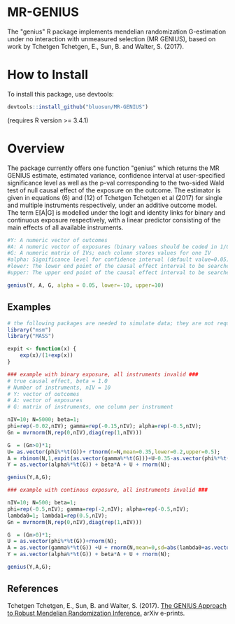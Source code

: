 # MR-GENIUS

The "genius" R package implements mendelian randomization G-estimation under no interaction with unmeasured selection 
(MR GENIUS), based on work by Tchetgen Tchetgen, E., Sun, B. and Walter, S. (2017).

# How to Install

To install this package, use devtools:

```r
devtools::install_github("bluosun/MR-GENIUS")
```
(requires R version >= 3.4.1) 
# Overview
The package currently offers one function "genius" which returns the MR GENIUS estimate, estimated variance, confidence interval at user-specified significance level as well as the p-val corresponding to the two-sided Wald test of null causal effect of the exposure on the outcome. The estimator is given in equations (6) and (12) of Tchetgen Tchetgen et al (2017) for single and multiple instruments respectively, under an additive outcome model. The term E[A|G] is modelled under the logit and identity links for binary and continuous exposure respectively, with a linear predictor consisting of the main effects of all available instruments.  

```r
#Y: A numeric vector of outcomes
#A: A numeric vector of exposures (binary values should be coded in 1/0)
#G: A numeric matrix of IVs; each column stores values for one IV
#alpha: Significance level for confidence interval (default value=0.05)
#lower: The lower end point of the causal effect interval to be searched (default value=-10) 
#upper: The upper end point of the causal effect interval to be searched (default value=-10) 

genius(Y, A, G, alpha = 0.05, lower=-10, upper=10)
```

## Examples

```r
# the following packages are needed to simulate data; they are not required to run "genius" package
library("msm")
library("MASS")

expit <- function(x) {
    exp(x)/(1+exp(x))
}

### example with binary exposure, all instruments invalid ###
# true causal effect, beta = 1.0
# Number of instruments, nIV = 10
# Y: vector of outcomes
# A: vector of exposures
# G: matrix of instruments, one column per instrument

nIV=10; N=5000; beta=1;
phi=rep(-0.02,nIV); gamma=rep(-0.15,nIV); alpha=rep(-0.5,nIV);
Gn = mvrnorm(N,rep(0,nIV),diag(rep(1,nIV)))

G  = (Gn>0)*1;
U= as.vector(phi%*%t(G))+ rtnorm(n=N,mean=0.35,lower=0.2,upper=0.5);
A = rbinom(N,1,expit(as.vector(gamma%*%t(G)))+U-0.35-as.vector(phi%*%t(G)));
Y = as.vector(alpha%*%t(G)) + beta*A + U + rnorm(N);

genius(Y,A,G);

### example with continous exposure, all instruments invalid ###

nIV=10; N=500; beta=1;
phi=rep(-0.5,nIV); gamma=rep(-2,nIV); alpha=rep(-0.5,nIV);
lambda0=1; lambda1=rep(0.5,nIV);
Gn = mvrnorm(N,rep(0,nIV),diag(rep(1,nIV)))

G  = (Gn>0)*1;
U = as.vector(phi%*%t(G))+rnorm(N);
A = as.vector(gamma%*%t(G)) +U + rnorm(N,mean=0,sd=abs(lambda0+as.vector(lambda1%*%t(G))));
Y = as.vector(alpha%*%t(G)) + beta*A + U + rnorm(N);

genius(Y,A,G);
```

## References 
Tchetgen Tchetgen, E., Sun, B. and Walter, S. (2017). <a href="https://arxiv.org/abs/1709.07779"> The GENIUS Approach to Robust Mendelian Randomization Inference.</a> arXiv e-prints.


